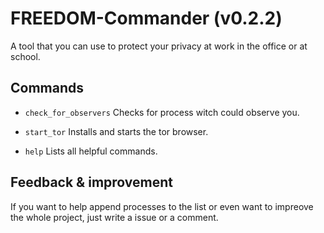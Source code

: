 # FREEDOM-Commander (v0.2.2)
A tool that you can use to protect your privacy at work in the office or at school.

## Commands
+ `check_for_observers` Checks for process witch could observe you.

+ `start_tor` Installs and starts the tor browser.

+ `help` Lists all helpful commands.

## Feedback & improvement
If you want to help append processes to the list or even want to impreove the whole project, just write a issue or a comment.
